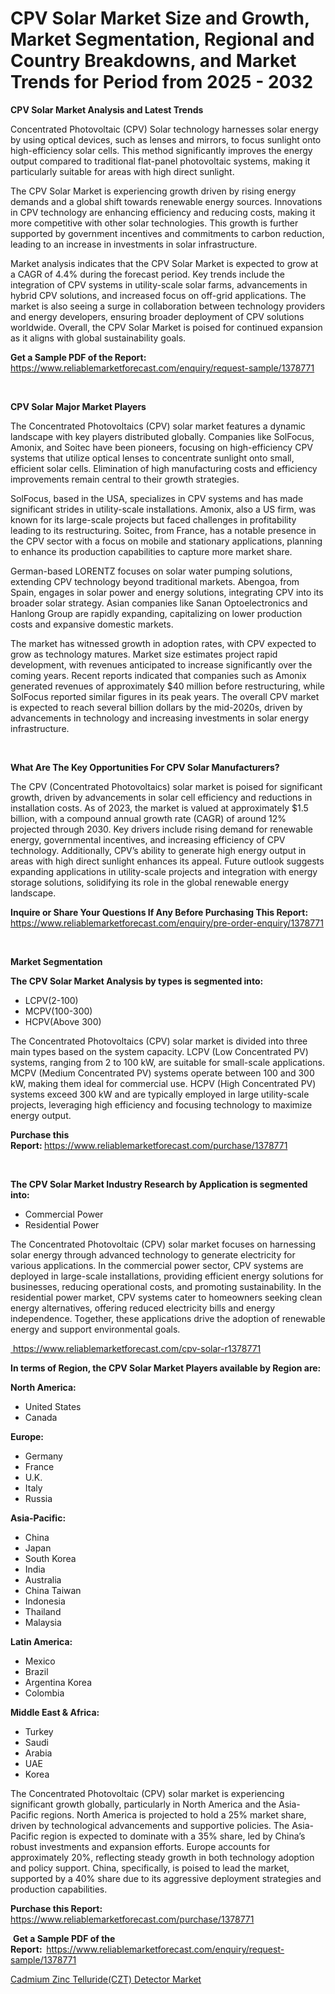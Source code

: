 <p><h1>CPV Solar Market Size and Growth, Market Segmentation, Regional and Country Breakdowns, and Market Trends for Period from 2025 -  2032</h1></p><p><strong>CPV Solar Market Analysis and Latest Trends</strong></p>
<p><p>Concentrated Photovoltaic (CPV) Solar technology harnesses solar energy by using optical devices, such as lenses and mirrors, to focus sunlight onto high-efficiency solar cells. This method significantly improves the energy output compared to traditional flat-panel photovoltaic systems, making it particularly suitable for areas with high direct sunlight.</p><p>The CPV Solar Market is experiencing growth driven by rising energy demands and a global shift towards renewable energy sources. Innovations in CPV technology are enhancing efficiency and reducing costs, making it more competitive with other solar technologies. This growth is further supported by government incentives and commitments to carbon reduction, leading to an increase in investments in solar infrastructure.</p><p>Market analysis indicates that the CPV Solar Market is expected to grow at a CAGR of 4.4% during the forecast period. Key trends include the integration of CPV systems in utility-scale solar farms, advancements in hybrid CPV solutions, and increased focus on off-grid applications. The market is also seeing a surge in collaboration between technology providers and energy developers, ensuring broader deployment of CPV solutions worldwide. Overall, the CPV Solar Market is poised for continued expansion as it aligns with global sustainability goals.</p></p>
<p><strong>Get a Sample PDF of the Report:&nbsp;</strong> <a href="https://www.reliablemarketforecast.com/enquiry/request-sample/1378771?utm_campaign=2015&utm_medium=2&utm_source=Github&utm_content=ia&utm_term=15022025&utm_id=cpv-solar">https://www.reliablemarketforecast.com/enquiry/request-sample/1378771</a></p>
<p>&nbsp;</p>
<p><strong>CPV Solar Major Market Players</strong></p>
<p><p>The Concentrated Photovoltaics (CPV) solar market features a dynamic landscape with key players distributed globally. Companies like SolFocus, Amonix, and Soitec have been pioneers, focusing on high-efficiency CPV systems that utilize optical lenses to concentrate sunlight onto small, efficient solar cells. Elimination of high manufacturing costs and efficiency improvements remain central to their growth strategies.</p><p>SolFocus, based in the USA, specializes in CPV systems and has made significant strides in utility-scale installations. Amonix, also a US firm, was known for its large-scale projects but faced challenges in profitability leading to its restructuring. Soitec, from France, has a notable presence in the CPV sector with a focus on mobile and stationary applications, planning to enhance its production capabilities to capture more market share.</p><p>German-based LORENTZ focuses on solar water pumping solutions, extending CPV technology beyond traditional markets. Abengoa, from Spain, engages in solar power and energy solutions, integrating CPV into its broader solar strategy. Asian companies like Sanan Optoelectronics and Hanlong Group are rapidly expanding, capitalizing on lower production costs and expansive domestic markets.</p><p>The market has witnessed growth in adoption rates, with CPV expected to grow as technology matures. Market size estimates project rapid development, with revenues anticipated to increase significantly over the coming years. Recent reports indicated that companies such as Amonix generated revenues of approximately $40 million before restructuring, while SolFocus reported similar figures in its peak years. The overall CPV market is expected to reach several billion dollars by the mid-2020s, driven by advancements in technology and increasing investments in solar energy infrastructure.</p></p>
<p>&nbsp;</p>
<p><strong>What Are The Key Opportunities For CPV Solar Manufacturers?</strong></p>
<p><p>The CPV (Concentrated Photovoltaics) solar market is poised for significant growth, driven by advancements in solar cell efficiency and reductions in installation costs. As of 2023, the market is valued at approximately $1.5 billion, with a compound annual growth rate (CAGR) of around 12% projected through 2030. Key drivers include rising demand for renewable energy, governmental incentives, and increasing efficiency of CPV technology. Additionally, CPV’s ability to generate high energy output in areas with high direct sunlight enhances its appeal. Future outlook suggests expanding applications in utility-scale projects and integration with energy storage solutions, solidifying its role in the global renewable energy landscape.</p></p>
<p><strong>Inquire or Share Your Questions If Any Before Purchasing This Report:</strong> <a href="https://www.reliablemarketforecast.com/enquiry/pre-order-enquiry/1378771?utm_campaign=2015&utm_medium=2&utm_source=Github&utm_content=ia&utm_term=15022025&utm_id=cpv-solar">https://www.reliablemarketforecast.com/enquiry/pre-order-enquiry/1378771</a></p>
<p>&nbsp;</p>
<p><strong>Market Segmentation</strong></p>
<p><strong>The CPV Solar Market Analysis by types is segmented into:</strong></p>
<p><ul><li>LCPV(2-100)</li><li>MCPV(100-300)</li><li>HCPV(Above 300)</li></ul></p>
<p><p>The Concentrated Photovoltaics (CPV) solar market is divided into three main types based on the system capacity. LCPV (Low Concentrated PV) systems, ranging from 2 to 100 kW, are suitable for small-scale applications. MCPV (Medium Concentrated PV) systems operate between 100 and 300 kW, making them ideal for commercial use. HCPV (High Concentrated PV) systems exceed 300 kW and are typically employed in large utility-scale projects, leveraging high efficiency and focusing technology to maximize energy output.</p></p>
<p><strong>Purchase this Report:&nbsp;</strong><a href="https://www.reliablemarketforecast.com/purchase/1378771?utm_campaign=2015&utm_medium=2&utm_source=Github&utm_content=ia&utm_term=15022025&utm_id=cpv-solar">https://www.reliablemarketforecast.com/purchase/1378771</a></p>
<p>&nbsp;</p>
<p><strong>The CPV Solar Market Industry Research by Application is segmented into:</strong></p>
<p><ul><li>Commercial Power</li><li>Residential Power</li></ul></p>
<p><p>The Concentrated Photovoltaic (CPV) solar market focuses on harnessing solar energy through advanced technology to generate electricity for various applications. In the commercial power sector, CPV systems are deployed in large-scale installations, providing efficient energy solutions for businesses, reducing operational costs, and promoting sustainability. In the residential power market, CPV systems cater to homeowners seeking clean energy alternatives, offering reduced electricity bills and energy independence. Together, these applications drive the adoption of renewable energy and support environmental goals.</p></p>
<p><a href="https://www.reliablemarketforecast.com/cpv-solar-r1378771?utm_campaign=2015&utm_medium=2&utm_source=Github&utm_content=ia&utm_term=15022025&utm_id=cpv-solar">&nbsp;https://www.reliablemarketforecast.com/cpv-solar-r1378771</a></p>
<p><strong>In terms of Region, the CPV Solar Market Players available by Region are:</strong></p>
<p>
    <p> <strong> North America: </strong>
        <ul>
            <li>United States</li>
            <li>Canada</li>
        </ul>
        </p> 
    <p> <strong> Europe: </strong>
        <ul>
            <li>Germany</li>
            <li>France</li>
            <li>U.K.</li>
            <li>Italy</li>
            <li>Russia</li>
        </ul>
        </p> 
    <p> <strong> Asia-Pacific: </strong>
        <ul>
            <li>China</li>
            <li>Japan</li>
            <li>South Korea</li>
            <li>India</li>
            <li>Australia</li>
            <li>China Taiwan</li>
            <li>Indonesia</li>
            <li>Thailand</li>
            <li>Malaysia</li>
        </ul>
        </p> 
    <p> <strong> Latin America: </strong>
        <ul>
            <li>Mexico</li>
            <li>Brazil</li>
            <li>Argentina Korea</li>
            <li>Colombia</li>
        </ul>
        </p> 
    <p> <strong> Middle East & Africa: </strong>
        <ul>
            <li>Turkey</li>
            <li>Saudi</li>
            <li>Arabia</li>
            <li>UAE</li>
            <li>Korea</li>
        </ul>
    </p>
    </p>
<p><p>The Concentrated Photovoltaic (CPV) solar market is experiencing significant growth globally, particularly in North America and the Asia-Pacific regions. North America is projected to hold a 25% market share, driven by technological advancements and supportive policies. The Asia-Pacific region is expected to dominate with a 35% share, led by China’s robust investments and expansion efforts. Europe accounts for approximately 20%, reflecting steady growth in both technology adoption and policy support. China, specifically, is poised to lead the market, supported by a 40% share due to its aggressive deployment strategies and production capabilities.</p></p>
<p><strong>Purchase this Report: </strong><a href="https://www.reliablemarketforecast.com/purchase/1378771?utm_campaign=2015&utm_medium=2&utm_source=Github&utm_content=ia&utm_term=15022025&utm_id=cpv-solar">https://www.reliablemarketforecast.com/purchase/1378771</a></p>
<p>&nbsp;<strong>Get a Sample PDF of the Report:&nbsp;&nbsp;</strong><a href="https://www.reliablemarketforecast.com/enquiry/request-sample/1378771?utm_campaign=2015&utm_medium=2&utm_source=Github&utm_content=ia&utm_term=15022025&utm_id=cpv-solar">https://www.reliablemarketforecast.com/enquiry/request-sample/1378771</a></p>
<p><strong></strong></p>
<p><p><a href="https://github.com/santosh758595/Market-Research-Report-List-7/blob/main/cadmium-zinc-tellurideczt-detector-market.md?utm_campaign=2015&utm_medium=2&utm_source=Github&utm_content=ia&utm_term=15022025&utm_id=cpv-solar">Cadmium Zinc Telluride(CZT) Detector Market</a></p></p>